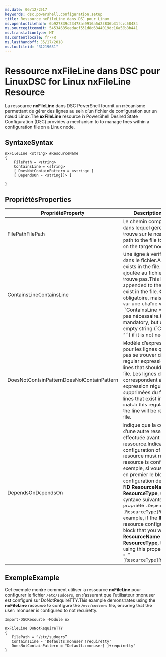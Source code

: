 ```yaml
---
ms.date: 06/12/2017
keywords: dsc,powershell,configuration,setup
title: Ressource nxFileLine dans DSC pour Linux
ms.openlocfilehash: 6b927839c23478aa9916a5d23836b31fccc58484
ms.sourcegitcommit: 54534635eedacf531d8d6344019dc16a50b8b441
ms.translationtype: HT
ms.contentlocale: fr-FR
ms.lasthandoff: 05/17/2018
ms.locfileid: "34219631"
---
```

# <a name="dsc-for-linux-nxfileline-resource"></a><span data-ttu-id="0008f-103">Ressource nxFileLine dans DSC pour Linux</span><span class="sxs-lookup"><span data-stu-id="0008f-103">DSC for Linux nxFileLine Resource</span></span>

<span data-ttu-id="0008f-104">La ressource **nxFileLine** dans DSC PowerShell fournit un mécanisme permettant de gérer des lignes au sein d’un fichier de configuration sur un nœud Linux.</span><span class="sxs-lookup"><span data-stu-id="0008f-104">The **nxFileLine** resource in PowerShell Desired State Configuration (DSC) provides a mechanism to to manage lines within a configuration file on a Linux node.</span></span>

## <a name="syntax"></a><span data-ttu-id="0008f-105">Syntaxe</span><span class="sxs-lookup"><span data-stu-id="0008f-105">Syntax</span></span>

```
nxFileLine <string> #ResourceName
{
    FilePath = <string>
    ContainsLine = <string>
    [ DoesNotContainPattern = <string> ]
    [ DependsOn = <string[]> ]

}
```

## <a name="properties"></a><span data-ttu-id="0008f-106">Propriétés</span><span class="sxs-lookup"><span data-stu-id="0008f-106">Properties</span></span>

|  <span data-ttu-id="0008f-107">Propriété</span><span class="sxs-lookup"><span data-stu-id="0008f-107">Property</span></span> |  <span data-ttu-id="0008f-108">Description</span><span class="sxs-lookup"><span data-stu-id="0008f-108">Description</span></span> |
|---|---|
| <span data-ttu-id="0008f-109">FilePath</span><span class="sxs-lookup"><span data-stu-id="0008f-109">FilePath</span></span>| <span data-ttu-id="0008f-110">Le chemin complet du fichier dans lequel gérer les lignes se trouve sur le nœud cible.</span><span class="sxs-lookup"><span data-stu-id="0008f-110">The full path to the file to manage lines in on the target node.</span></span>|
| <span data-ttu-id="0008f-111">ContainsLine</span><span class="sxs-lookup"><span data-stu-id="0008f-111">ContainsLine</span></span>| <span data-ttu-id="0008f-112">Une ligne à vérifier se trouve dans le fichier.</span><span class="sxs-lookup"><span data-stu-id="0008f-112">A line to ensure exists in the file.</span></span> <span data-ttu-id="0008f-113">Cette ligne est ajoutée au fichier si elle ne s’y trouve pas.</span><span class="sxs-lookup"><span data-stu-id="0008f-113">This line will be appended to the file if it does not exist in the file.</span></span> <span data-ttu-id="0008f-114">**ContainsLine** est obligatoire, mais peut être défini sur une chaîne vide (\`ContainsLine = ‘’\`\`) s’il n’est pas nécessaire.</span><span class="sxs-lookup"><span data-stu-id="0008f-114">**ContainsLine** is mandatory, but can be set to an empty string (\`ContainsLine = ‘’\`\`) if it is not needed.</span></span>|
| <span data-ttu-id="0008f-115">DoesNotContainPattern</span><span class="sxs-lookup"><span data-stu-id="0008f-115">DoesNotContainPattern</span></span>| <span data-ttu-id="0008f-116">Modèle d’expression régulière pour les lignes qui ne doivent pas se trouver dans le fichier.</span><span class="sxs-lookup"><span data-stu-id="0008f-116">A regular expression pattern for lines that should not exist in the file.</span></span> <span data-ttu-id="0008f-117">Les lignes du fichier qui correspondent à cette expression régulière seront supprimées du fichier.</span><span class="sxs-lookup"><span data-stu-id="0008f-117">For any lines that exist in the file that match this regular expression, the line will be removed from the file.</span></span>|
| <span data-ttu-id="0008f-118">DependsOn</span><span class="sxs-lookup"><span data-stu-id="0008f-118">DependsOn</span></span> | <span data-ttu-id="0008f-119">Indique que la configuration d’une autre ressource doit être effectuée avant celle de cette ressource.</span><span class="sxs-lookup"><span data-stu-id="0008f-119">Indicates that the configuration of another resource must run before this resource is configured.</span></span> <span data-ttu-id="0008f-120">Par exemple, si vous voulez exécuter en premier le bloc de script de configuration de ressource ayant l’**ID** **ResourceName** et le type **ResourceType**, utilisez la syntaxe suivante pour cette propriété : `DependsOn = "[ResourceType]ResourceName"`.</span><span class="sxs-lookup"><span data-stu-id="0008f-120">For example, if the **ID** of the resource configuration script block that you want to run first is **ResourceName** and its type is **ResourceType**, the syntax for using this property is `DependsOn = "[ResourceType]ResourceName"`.</span></span>|

## <a name="example"></a><span data-ttu-id="0008f-121">Exemple</span><span class="sxs-lookup"><span data-stu-id="0008f-121">Example</span></span>

<span data-ttu-id="0008f-122">Cet exemple montre comment utiliser la ressource **nxFileLine** pour configurer le fichier `/etc/sudoers`, en s’assurant que l’utilisateur :monuser est configuré sur DoNotRequireTTY.</span><span class="sxs-lookup"><span data-stu-id="0008f-122">This example demonstrates using the **nxFileLine** resource to configure the `/etc/sudoers` file, ensuring that the user: monuser is configured to not requiretty.</span></span>

```
Import-DSCResource -Module nx

nxFileLine DoNotRequireTTY
{
   FilePath = “/etc/sudoers”
   ContainsLine = 'Defaults:monuser !requiretty'
   DoesNotContainPattern = "Defaults:monuser[ ]+requiretty"
}
```